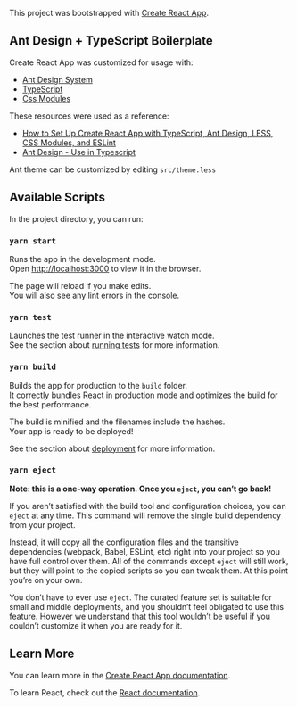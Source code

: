 This project was bootstrapped with [Create React App](https://github.com/facebook/create-react-app).

## Ant Design + TypeScript Boilerplate

Create React App was customized for usage with:

- [Ant Design System](https://ant.design/)
- [TypeScript](https://www.typescriptlang.org/)
- [Css Modules](https://github.com/css-modules/css-modules)

These resources were used as a reference:

- [How to Set Up Create React App with TypeScript, Ant Design, LESS, CSS Modules, and ESLint](https://aleksandrhovhannisyan.github.io/blog/dev/how-to-set-up-react-typescript-ant-design-less-css-modules-and-eslint/)
- [Ant Design - Use in Typescript](https://ant.design/docs/react/use-in-typescript)

Ant theme can be customized by editing `src/theme.less`

## Available Scripts

In the project directory, you can run:

### `yarn start`

Runs the app in the development mode.<br />
Open [http://localhost:3000](http://localhost:3000) to view it in the browser.

The page will reload if you make edits.<br />
You will also see any lint errors in the console.

### `yarn test`

Launches the test runner in the interactive watch mode.<br />
See the section about [running tests](https://facebook.github.io/create-react-app/docs/running-tests) for more information.

### `yarn build`

Builds the app for production to the `build` folder.<br />
It correctly bundles React in production mode and optimizes the build for the best performance.

The build is minified and the filenames include the hashes.<br />
Your app is ready to be deployed!

See the section about [deployment](https://facebook.github.io/create-react-app/docs/deployment) for more information.

### `yarn eject`

**Note: this is a one-way operation. Once you `eject`, you can’t go back!**

If you aren’t satisfied with the build tool and configuration choices, you can `eject` at any time. This command will remove the single build dependency from your project.

Instead, it will copy all the configuration files and the transitive dependencies (webpack, Babel, ESLint, etc) right into your project so you have full control over them. All of the commands except `eject` will still work, but they will point to the copied scripts so you can tweak them. At this point you’re on your own.

You don’t have to ever use `eject`. The curated feature set is suitable for small and middle deployments, and you shouldn’t feel obligated to use this feature. However we understand that this tool wouldn’t be useful if you couldn’t customize it when you are ready for it.

## Learn More

You can learn more in the [Create React App documentation](https://facebook.github.io/create-react-app/docs/getting-started).

To learn React, check out the [React documentation](https://reactjs.org/).
